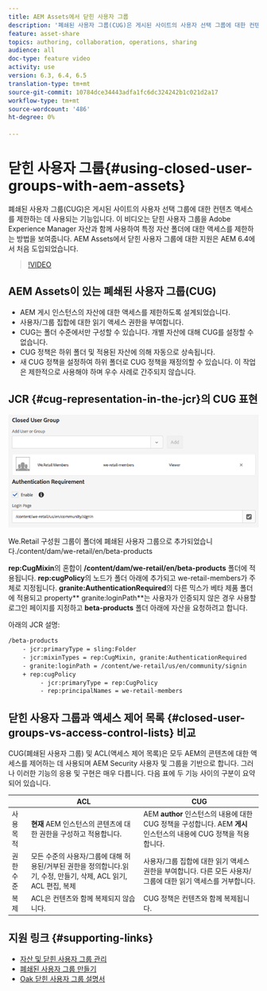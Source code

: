 ```yaml
---
title: AEM Assets에서 닫힌 사용자 그룹
description: '폐쇄된 사용자 그룹(CUG)은 게시된 사이트의 사용자 선택 그룹에 대한 컨텐츠 액세스를 제한하는 데 사용되는 기능입니다. 이 비디오는 닫힌 사용자 그룹을 Adobe Experience Manager 자산과 함께 사용하여 특정 자산 폴더에 대한 액세스를 제한하는 방법을 보여줍니다. AEM Assets에서 닫힌 사용자 그룹에 대한 지원은 AEM 6.4에서 처음 도입되었습니다. '
feature: asset-share
topics: authoring, collaboration, operations, sharing
audience: all
doc-type: feature video
activity: use
version: 6.3, 6.4, 6.5
translation-type: tm+mt
source-git-commit: 10784dce34443adfa1fc6dc324242b1c021d2a17
workflow-type: tm+mt
source-wordcount: '486'
ht-degree: 0%

---
```



# 닫힌 사용자 그룹{#using-closed-user-groups-with-aem-assets}

폐쇄된 사용자 그룹(CUG)은 게시된 사이트의 사용자 선택 그룹에 대한 컨텐츠 액세스를 제한하는 데 사용되는 기능입니다. 이 비디오는 닫힌 사용자 그룹을 Adobe Experience Manager 자산과 함께 사용하여 특정 자산 폴더에 대한 액세스를 제한하는 방법을 보여줍니다. AEM Assets에서 닫힌 사용자 그룹에 대한 지원은 AEM 6.4에서 처음 도입되었습니다.

>[!VIDEO](https://video.tv.adobe.com/v/22155?quality=9&learn=on)

## AEM Assets이 있는 폐쇄된 사용자 그룹(CUG)

* AEM 게시 인스턴스의 자산에 대한 액세스를 제한하도록 설계되었습니다.
* 사용자/그룹 집합에 대한 읽기 액세스 권한을 부여합니다.
* CUG는 폴더 수준에서만 구성할 수 있습니다. 개별 자산에 대해 CUG를 설정할 수 없습니다.
* CUG 정책은 하위 폴더 및 적용된 자산에 의해 자동으로 상속됩니다.
* 새 CUG 정책을 설정하여 하위 폴더로 CUG 정책을 재정의할 수 있습니다. 이 작업은 제한적으로 사용해야 하며 우수 사례로 간주되지 않습니다.

## JCR {#cug-representation-in-the-jcr}의 CUG 표현

![JCR의 CUG 표현](assets/closed-user-groups/folder-properties-closed-user-groups.png)

We.Retail 구성원 그룹이 폴더에 폐쇄된 사용자 그룹으로 추가되었습니다./content/dam/we-retail/en/beta-products

**rep:CugMixin**&#x200B;의 혼합이 **/content/dam/we-retail/en/beta-products** 폴더에 적용됩니다. **rep:cugPolicy**&#x200B;의 노드가 폴더 아래에 추가되고 we-retail-members가 주체로 지정됩니다. **granite:AuthenticationRequired**&#x200B;의 다른 믹스가 베타 제품 폴더에 적용되고 property** granite:loginPath**는 사용자가 인증되지 않은 경우 사용할 로그인 페이지를 지정하고 **beta-products** 폴더 아래에 자산을 요청하려고 합니다.

아래의 JCR 설명:

```xml
/beta-products
    - jcr:primaryType = sling:Folder
    - jcr:mixinTypes = rep:CugMixin, granite:AuthenticationRequired
    - granite:loginPath = /content/we-retail/us/en/community/signin
    + rep:cugPolicy
         - jcr:primaryType = rep:CugPolicy
         - rep:principalNames = we-retail-members
```

## 닫힌 사용자 그룹과 액세스 제어 목록 {#closed-user-groups-vs-access-control-lists} 비교

CUG(폐쇄된 사용자 그룹) 및 ACL(액세스 제어 목록)은 모두 AEM의 콘텐츠에 대한 액세스를 제어하는 데 사용되며 AEM Security 사용자 및 그룹을 기반으로 합니다. 그러나 이러한 기능의 응용 및 구현은 매우 다릅니다. 다음 표에 두 기능 사이의 구분이 요약되어 있습니다.

|  | ACL | CUG |
| ----------------- | -------------------------------------------------------------------------------------------------------------------------------- | ----------------------------------------------------------------------------------------------------------------------------- |
| 사용 목적 | **현재** AEM 인스턴스의 콘텐츠에 대한 권한을 구성하고 적용합니다. | AEM **author** 인스턴스의 내용에 대한 CUG 정책을 구성합니다. AEM **게시** 인스턴스의 내용에 CUG 정책을 적용합니다. |
| 권한 수준 | 모든 수준의 사용자/그룹에 대해 허용된/거부된 권한을 정의합니다.읽기, 수정, 만들기, 삭제, ACL 읽기, ACL 편집, 복제 | 사용자/그룹 집합에 대한 읽기 액세스 권한을 부여합니다. 다른 모든 사용자/그룹에 대한 읽기 액세스를 거부합니다. |
| 복제 | ACL은 컨텐츠와 함께 복제되지 않습니다. | CUG 정책은 컨텐츠와 함께 복제됩니다. |

## 지원 링크 {#supporting-links}

* [자산 및 닫힌 사용자 그룹 관리](https://helpx.adobe.com/experience-manager/6-5/assets/using/managing-assets-touch-ui.html#ClosedUserGroup)
* [폐쇄된 사용자 그룹 만들기](https://helpx.adobe.com/experience-manager/6-5/sites/administering/using/cug.html)
* [Oak 닫힌 사용자 그룹 설명서](https://jackrabbit.apache.org/oak/docs/security/authorization/cug.html)
